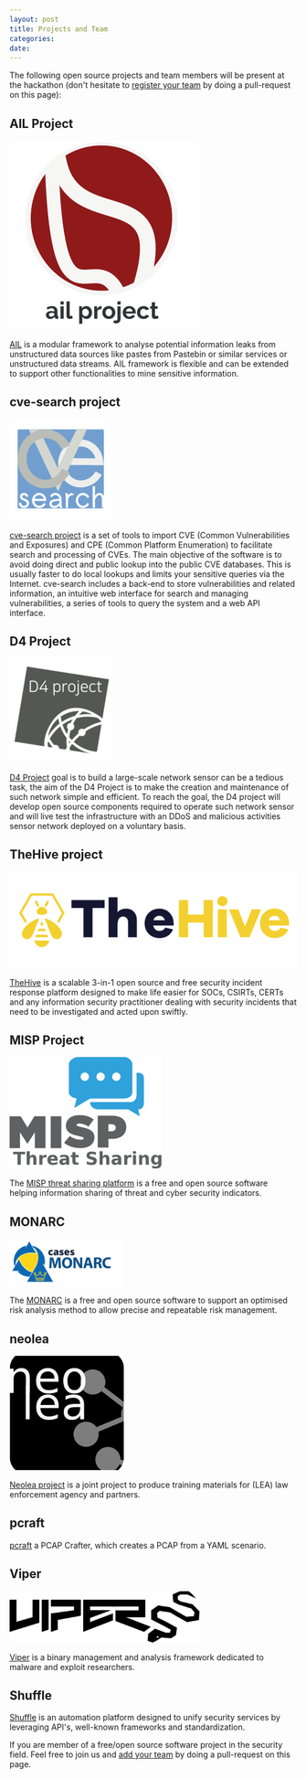 ```yaml
---
layout: post
title: Projects and Team
categories:
date:
---
```


The following open source projects and team members will be present at the hackathon (don't hesitate to [register your team](https://github.com/circl/hackathon) by doing a pull-request on this page):


## AIL Project

![AIL logo](/images/logos/AIL.png)

[AIL](https://github.com/CIRCL/AIL-framework) is a modular framework to analyse potential information leaks from unstructured data sources like pastes from Pastebin or similar services or unstructured data streams. AIL framework is flexible and can be extended to support other functionalities to mine sensitive information.

## cve-search project

![cve-search logo](/images/logos/cve-search.png)

[cve-search project](https://github.com/cve-search/) is a set of tools to import CVE (Common Vulnerabilities and Exposures) and CPE (Common Platform Enumeration) to facilitate search and processing of CVEs.  The main objective of the software is to avoid doing direct and public lookup into the public CVE databases. This is usually faster to do local lookups and limits your sensitive queries via the Internet.  cve-search includes a back-end to store vulnerabilities and related information, an intuitive web interface for search and managing vulnerabilities, a series of tools to query the system and a web API interface.

## D4 Project

![d4-project](/images/logos/d4.png)

[D4 Project](https://www.d4-project.org) goal is to build a large-scale network sensor can be a tedious task, the aim of the D4 Project is to make the creation and maintenance of such network simple and efficient. To reach the goal, the D4 project will develop open source components required to operate such network sensor and will live test the infrastructure with an DDoS and malicious activities sensor network deployed on a voluntary basis.

## TheHive project

![TheHive](/images/logos/thehive.png)

[TheHive](https://thehive-project.org/) is a scalable 3-in-1 open source and free security incident response platform designed to make life easier for SOCs, CSIRTs, CERTs and any information security practitioner dealing with security incidents that need to be investigated and acted upon swiftly.

## MISP Project

![MISP Project](/images/logos/misp-logo.png)

The [MISP threat sharing platform](https://www.misp.software/) is a free and open source software helping information sharing of threat and cyber security indicators.

## MONARC

![MONARC](/images/logos/monarc.png)

The [MONARC](https://github.com/CASES-LU/MonarcAppFO) is a free and open source software to support an optimised risk analysis method to allow precise and repeatable risk management.

## neolea

![neolea](/images/logos/neolea.png)

[Neolea project](https://github.com/neolea) is a joint project to produce training materials for (LEA) law enforcement agency and partners.

## pcraft

[pcraft](https://github.com/DevoInc/pCraft) a PCAP Crafter, which creates a PCAP from a YAML scenario.

## Viper

![Viper](/images/logos/viper.png)

[Viper](http://www.viper.li/) is a binary management and analysis framework dedicated to malware and exploit researchers.

## Shuffle 

[Shuffle](https://github.com/frikky/shuffle) is an automation platform designed to unify security services by leveraging API's, well-known frameworks and standardization. 

If you are member of a free/open source software project in the security field. Feel free to join us and [add your team](https://github.com/circl/hackathon) by doing a pull-request on this page.

